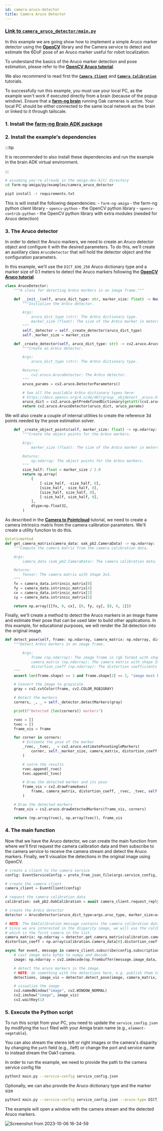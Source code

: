 ```yaml
---
id: camera-aruco-detector
title: Camera Aruco Detector
---
```


### [Link to `camera_aruco_detector/main.py`](https://github.com/farm-ng/farm-ng-amiga/blob/main-v2/py/examples/camera_aruco_detector/main.py)

In this example we are going show how to implement a simple Aruco marker detector
using the [**OpenCV**](https://opencv.org/) library and the Camera service to
detect and estimate the 6DoF pose of an Aruco marker useful for robot localization.

To understand the basics of the Aruco marker detection and pose estimation, please
refer to the [**OpenCV Aruco tutorial**](https://docs.opencv.org/master/d5/dae/tutorial_aruco_detection.html).

We also recommend to read first the
[**`Camera Client`**](/docs/examples/camera_client) and
[**`Camera Calibration`**](/docs/examples/camera_calibration) tutorials.

To successfully run this example, you must use your local PC, as the example won't
work if executed directly from a brain (because of the popup window).
Ensure that a [**farm-ng brain**](/docs/brain/) running Oak cameras is active.
Your local PC should be either connected to the same local network as the brain
or linked to it through tailscale.

### 1. Install the [farm-ng Brain ADK package](/docs/brain/brain-install)

### 2. Install the example's dependencies

:::tip

It is recommended to also install these dependencies and run the
example in the brain ADK virtual environment.

:::

```bash
# assuming you're already in the amiga-dev-kit/ directory
cd farm-ng-amiga/py/examples/camera_aruco_detector
```

```bash
pip3 install -r requirements.txt
```

This is will install the following dependencies:
    - `farm-ng-amiga` - the farm-ng python client library
    - `opencv-python` - the OpenCV python library
    - `opencv-contrib-python` - the OpenCV python library with extra modules (needed for Aruco detection)

### 3. The Aruco detector

In order to detect the Aruco markers, we need to create an Aruco detector object and
configure it with the desired parameters. To do this, we'll create an auxiliary class
`ArucoDetector` that will hold the detector object and the configuration parameters.

In this example, we'll use the `DICT_6X6_250` Aruco dictionary type and a marker size of 0.1 meters
to detect the Aruco markers following the [**OpenCV Aruco tutorial**](https://docs.opencv.org/master/d5/dae/tutorial_aruco_detection.html).

```python
class ArucoDetector:
    """A class for detecting ArUco markers in an image frame."""

    def __init__(self, aruco_dict_type: str, marker_size: float) -> None:
        """Initialize the ArUco detector.

        Args:
            aruco_dict_type (str): The ArUco dictionary type.
            marker_size (float): The size of the ArUco marker in meters.
        """
        self._detector = self._create_detector(aruco_dict_type)
        self._marker_size = marker_size

    def _create_detector(self, aruco_dict_type: str) -> cv2.aruco.ArucoDetector:
        """Create an ArUco detector.

        Args:
            aruco_dict_type (str): The ArUco dictionary type.

        Returns:
            cv2.aruco.ArucoDetector: The ArUco detector.
        """
        aruco_params = cv2.aruco.DetectorParameters()

        # See all the available ArUco dictionary types here:
        # https://docs.opencv.org/4.x/de/d67/group__objdetect__aruco.html#ga4e13135a118f497c6172311d601ce00d
        aruco_dict = cv2.aruco.getPredefinedDictionary(getattr(cv2.aruco, aruco_dict_type))
        return cv2.aruco.ArucoDetector(aruco_dict, aruco_params)
```

We will also create a couple of internal utilities to create the reference 3d points needed by the
pose estimation solver.

```python
    def _create_object_points(self, marker_size: float) -> np.ndarray:
        """Create the object points for the ArUco markers.

        Args:
            marker_size (float): The size of the ArUco marker in meters.

        Returns:
            np.ndarray: The object points for the ArUco markers.
        """
        size_half: float = marker_size / 2.0
        return np.array(
            [
                [-size_half, -size_half, 0],
                [size_half, -size_half, 0],
                [size_half, size_half, 0],
                [-size_half, size_half, 0],
            ],
            dtype=np.float32,
        )
```

As described in the [**Camera to Pointcloud**](/docs/examples/camera_pointcloud)
tutorial, we need to create a camera intrinsics matrix
from the camera calibration parameters. We'll create a utility function to do this.

```python
@staticmethod
def get_camera_matrix(camera_data: oak_pb2.CameraData) -> np.ndarray:
    """Compute the camera matrix from the camera calibration data.

    Args:
        camera_data (oak_pb2.CameraData): The camera calibration data.

    Returns:
        Tensor: The camera matrix with shape 3x3.
    """
    fx = camera_data.intrinsic_matrix[0]
    fy = camera_data.intrinsic_matrix[4]
    cx = camera_data.intrinsic_matrix[2]
    cy = camera_data.intrinsic_matrix[5]

    return np.array([[fx, 0, cx], [0, fy, cy], [0, 0, 1]])
```

Finally, we'll create a method to detect the Aruco markers in an image frame and estimate their
pose that can be used later to build other applications. In this example, for educational purposes,
we will render the 3d detection into the original image.

```python
def detect_pose(self, frame: np.ndarray, camera_matrix: np.ndarray, distortion_coeff: np.ndarray):
    """Detect ArUco markers in an image frame.

        Args:
            frame (np.ndarray): The image frame in rgb format with shape HxWx3.
            camera_matrix (np.ndarray): The camera matrix with shape 3x3.
            distortion_coeff (np.ndarray): The distortion coefficients with shape 1x5.
    """
    assert len(frame.shape) == 3 and frame.shape[2] == 3, "image must be rgb"

    # Convert the image to grayscale
    gray = cv2.cvtColor(frame, cv2.COLOR_RGB2GRAY)

    # Detect the markers
    corners, _, _ = self._detector.detectMarkers(gray)

    print(f"Detected {len(corners)} markers")

    rvec = []
    tvec = []
    frame_vis = frame

    for corner in corners:
        # Estimate the pose of the marker
        _rvec, _tvec, _ = cv2.aruco.estimatePoseSingleMarkers(
            corner, self._marker_size, camera_matrix, distortion_coeff
        )

        # sotre the results
        rvec.append(_rvec)
        tvec.append(_tvec)

        # Draw the detected marker and its pose
        frame_vis = cv2.drawFrameAxes(
            frame, camera_matrix, distortion_coeff, _rvec, _tvec, self._marker_size * 0.5
        )

    # Draw the detected markers
    frame_vis = cv2.aruco.drawDetectedMarkers(frame_vis, corners)

    return (np.array(rvec), np.array(tvec)), frame_vis
```

### 4. The main function

Now that we have the Aruco detector, we can create the main function from where we'll
first request the camera calibration data and then subscribe to the camera service to receive
the camera stream and detect the Aruco markers. Finally, we'll visualize the detections in the
original image using OpenCV.

```python
# create a client to the camera service
config: EventServiceConfig = proto_from_json_file(args.service_config, EventServiceConfig())

# create the camera client
camera_client = EventClient(config)

# request the camera calibration data
calibration: oak_pb2.OakCalibration = await camera_client.request_reply("/calibration", Empty(), decode=True)

# create the ArUco detector
detector = ArucoDetector(aruco_dict_type=args.aruc_type, marker_size=args.marker_size)

# NOTE: The OakCalibration message contains the camera calibration data for all the cameras.
# Since we are interested in the disparity image, we will use the calibration data for the right camera
# which is the first camera in the list.
camera_matrix: np.ndarray = detector.get_camera_matrix(calibration.camera_data[0])
distortion_coeff = np.array(calibration.camera_data[0].distortion_coeff)

async for event, message in camera_client.subscribe(config.subscriptions[0], decode=True):
    # cast image data bytes to numpy and decode
    image: np.ndarray = cv2.imdecode(np.frombuffer(message.image_data, dtype="uint8"), cv2.IMREAD_UNCHANGED)

    # detect the aruco markers in the image
    # NOTE: do something with the detections here, e.g. publish them to the event service
    detections, image_vis = detector.detect_pose(image, camera_matrix, distortion_coeff)

    # visualize the image
    cv2.namedWindow("image", cv2.WINDOW_NORMAL)
    cv2.imshow("image", image_vis)
    cv2.waitKey(1)
```

### 5. Execute the Python script

To run this script from your PC, you need to update the `service_config.json`
by modifying the `host` filed with your Amiga brain name (e.g., `element-vegetable`).

You can also stream the stereo left or right images or the camera's disparity by changing
the `path` field (e.g., /left) or change the port and service name to instead stream
the Oak1 camera.

In order to run the example, we need to provide the path to the camera service config file

```bash
python3 main.py --service-config service_config.json
```

Optionally, we can also provide the Aruco dictionary type and the marker size

```bash
python3 main.py --service-config service_config.json --aruco-type DICT_6X6_250 --marker-size 0.1
```

The example will open a window with the camera stream and the detected Aruco markers.

![Screenshot from 2023-10-06 16-34-59](https://github.com/farm-ng/amiga-dev-kit/assets/5157099/a0a1abb4-4727-4c2e-be76-b94868dd75fa)
